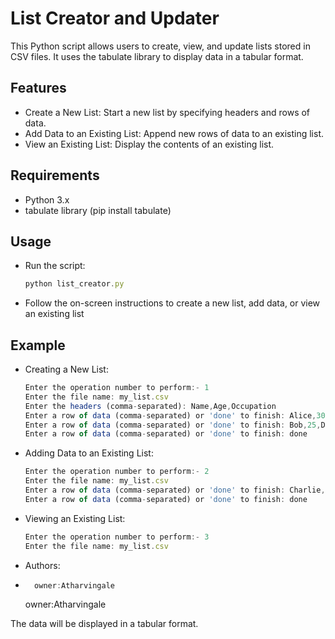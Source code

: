 
# List Creator and Updater

This Python script allows users to create, view, and update lists stored in CSV files. It uses the tabulate library to display data in a tabular format.


## Features

- Create a New List: Start a new list by specifying headers and rows of data.
- Add Data to an Existing List: Append new rows of data to an existing list.
- View an Existing List: Display the contents of an existing list.


## Requirements

- Python 3.x
- tabulate library (pip install tabulate)
## Usage
- Run the script:

    ```javascript
    python list_creator.py

    ```
    
-  Follow the on-screen instructions to create a new list, add data, or view an existing list




## Example
- Creating a New List:

    ```javascript
    Enter the operation number to perform:- 1
    Enter the file name: my_list.csv
    Enter the headers (comma-separated): Name,Age,Occupation
    Enter a row of data (comma-separated) or 'done' to finish: Alice,30,Engineer
    Enter a row of data (comma-separated) or 'done' to finish: Bob,25,Designer
    Enter a row of data (comma-separated) or 'done' to finish: done

    ```
- Adding Data to an Existing List:
    ```javascript
    Enter the operation number to perform:- 2
    Enter the file name: my_list.csv
    Enter a row of data (comma-separated) or 'done' to finish: Charlie,28,Teacher
    Enter a row of data (comma-separated) or 'done' to finish: done
    ```

- Viewing an Existing List:
    ```javascript
    Enter the operation number to perform:- 3
    Enter the file name: my_list.csv
    ```
- Authors:
- ```javascript
    owner:Atharvingale 
    ```
  owner:Atharvingale 

The data will be displayed in a tabular format.

